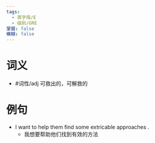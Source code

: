 ```yaml
---
tags:
  - 首字母/E
  - 级别/GRE
掌握: false
模糊: false
---
```

# 词义
- #词性/adj  可救出的，可解救的
# 例句
- I want to help them find some extricable approaches .
	- 我想要帮助他们找到有效的方法
